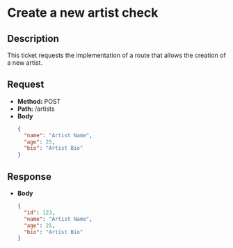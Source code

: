 # Create a new artist check

## Description
This ticket requests the implementation of a route that allows the creation of a new artist.

## Request
- **Method:** POST
- **Path:** /artists
- **Body**
  ```json
  {
    "name": "Artist Name",
    "age": 25,
    "bio": "Artist Bio"
  }
  ```

## Response
- **Body**
  ```json
  {
    "id": 123,
    "name": "Artist Name",
    "age": 25,
    "bio": "Artist Bio"
  }
  ```
